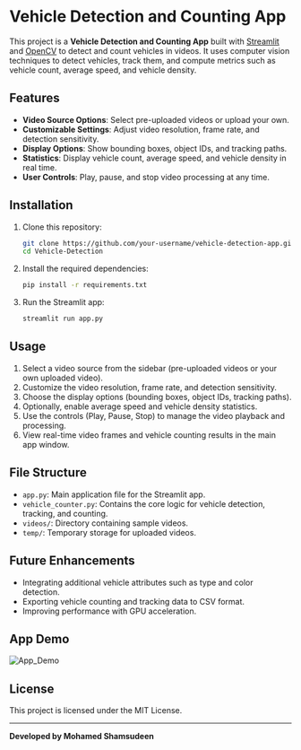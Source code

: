 # Vehicle Detection and Counting App

This project is a **Vehicle Detection and Counting App** built with [Streamlit](https://streamlit.io/) and [OpenCV](https://opencv.org/) to detect and count vehicles in videos. It uses computer vision techniques to detect vehicles, track them, and compute metrics such as vehicle count, average speed, and vehicle density.

## Features
- **Video Source Options**: Select pre-uploaded videos or upload your own.
- **Customizable Settings**: Adjust video resolution, frame rate, and detection sensitivity.
- **Display Options**: Show bounding boxes, object IDs, and tracking paths.
- **Statistics**: Display vehicle count, average speed, and vehicle density in real time.
- **User Controls**: Play, pause, and stop video processing at any time.

## Installation

1. Clone this repository:
    ```bash
    git clone https://github.com/your-username/vehicle-detection-app.git
    cd Vehicle-Detection
    ```

2. Install the required dependencies:
    ```bash
    pip install -r requirements.txt
    ```

3. Run the Streamlit app:
    ```bash
    streamlit run app.py
    ```

## Usage

1. Select a video source from the sidebar (pre-uploaded videos or your own uploaded video).
2. Customize the video resolution, frame rate, and detection sensitivity.
3. Choose the display options (bounding boxes, object IDs, tracking paths).
4. Optionally, enable average speed and vehicle density statistics.
5. Use the controls (Play, Pause, Stop) to manage the video playback and processing.
6. View real-time video frames and vehicle counting results in the main app window.

## File Structure

- `app.py`: Main application file for the Streamlit app.
- `vehicle_counter.py`: Contains the core logic for vehicle detection, tracking, and counting.
- `videos/`: Directory containing sample videos.
- `temp/`: Temporary storage for uploaded videos.

## Future Enhancements

- Integrating additional vehicle attributes such as type and color detection.
- Exporting vehicle counting and tracking data to CSV format.
- Improving performance with GPU acceleration.

## App Demo 
![App_Demo](https://github.com/user-attachments/assets/5ab99400-b379-471e-9d14-8b33ccac76b0)

## License

This project is licensed under the MIT License.

---

**Developed by Mohamed Shamsudeen**
